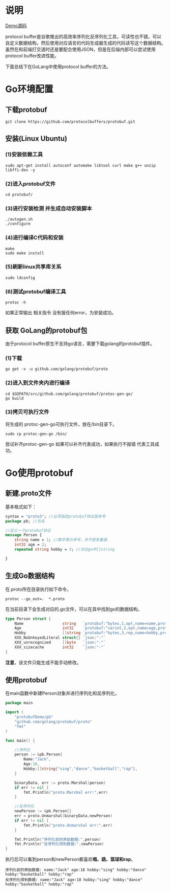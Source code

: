 # 说明

[Demo源码](https://github.com/meetbetter/protocol-buffer-demo)

protocol buffer是谷歌推出的高效率序列化反序列化工具，可读性也不错，可以自定义数据结构，然后使用对应语言的代码生成器生成的代码读写这个数据结构。虽然在和前端打交道时还是要配合使用JSON，但是在后端内部可以尝试使用protocol buffer改进性能。

下面总结下在GoLang中使用protocol buffer的方法。

# Go环境配置

## 下载protobuf

```shell
git clone https://github.com/protocolbuffers/protobuf.git
```

## 安装(Linux Ubuntu)

### (1)安装依赖工具

```shell
sudo apt-get install autoconf automake libtool curl make g++ unzip libffi-dev -y
```

### (2)进入protobuf文件

```shell
cd protobuf/
```

### (3)进行安装检测 并生成自动安装脚本

```shell
./autogen.sh
./configure
```

### (4)进行编译C代码和安装

```shell
make
sudo make install
```

### (5)刷新linux共享库关系

```shell
sudo ldconfig
```

### (6)测试protobuf编译工具

```shell
protoc -h
```

如果正常输出 相关指令 没有报任何error，为安装成功。



## 获取 GoLang的protobuf包

由于protocol buffer原生不支持go语言，需要下载golang的protobuf插件。

###  (1)下载

```shell
go get -v -u github.com/golang/protobuf/proto
```

### (2)进入到文件夹内进行编译

```shell
cd $GOPATH/src/github.com/golang/protobuf/protoc-gen-go/
go build
```

### (3)拷贝可执行文件

将生成的 protoc-gen-go可执行文件，放在/bin目录下。

```shell
sudo cp protoc-gen-go /bin/
```

尝试补齐protoc-gen-go 如果可以补齐代表成功，如果执行不报错 代表工具成功。

# Go使用protobuf

## 新建.proto文件

基本格式如下：

```protobuf
syntax = "proto3"; //必须指定protobuf协议版本号
package pb; //包名

//定义一个protobuf协议
message Person {
    string name = 1; //数字表示序号，并不是变量值.
    int32 age = 2;
    repeated string hobby = 3; //对应go中[]string

}
```

## 生成Go数据结构

在.proto所在目录执行如下命令，

```shell
protoc --go_out=.  *.proto
```

在当前目录下会生成对应的.go文件，可以在其中找到go的数据结构，

```go
type Person struct {
	Name                 string   `protobuf:"bytes,1,opt,name=name,proto3" json:"name,omitempty"`
	Age                  int32    `protobuf:"varint,2,opt,name=age,proto3" json:"age,omitempty"`
	Hobby                []string `protobuf:"bytes,3,rep,name=hobby,proto3" json:"hobby,omitempty"`
	XXX_NoUnkeyedLiteral struct{} `json:"-"`
	XXX_unrecognized     []byte   `json:"-"`
	XXX_sizecache        int32    `json:"-"`
}
```

**注意**，该文件只能生成不能手动修改。

## 使用protobuf

在main函数中新建Person对象并进行序列化和反序列化，

```go
package main

import (
	"protobufDemo/pb"
	"github.com/golang/protobuf/proto"
	"fmt"
)

func main() {

	//序列化
	person := &pb.Person{
		Name:"Jack",
		Age:18,
		Hobby:[]string{"sing","dance","basketball","rap"},
	}

	binaryData, err := proto.Marshal(person)
	if err != nil {
		fmt.Println("proto.Marshal err:",err)
	}

	//反序列化
	newPerson := &pb.Person{}
	err = proto.Unmarshal(binaryData,newPerson)
	if err != nil {
		fmt.Println("proto.Unmarshal err:",err)
	}

	fmt.Println("序列化前的原始数据:",person)
	fmt.Println("反序列化得到数据:",newPerson)
}

```



执行后可以看到person和newPerson都喜欢**唱、跳、篮球和rap**。

```shell
序列化前的原始数据: name:"Jack" age:18 hobby:"sing" hobby:"dance" hobby:"basketball" hobby:"rap" 
反序列化得到数据: name:"Jack" age:18 hobby:"sing" hobby:"dance" hobby:"basketball" hobby:"rap"
```


